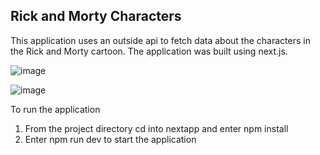 ## Rick and Morty Characters

This application uses an outside api to fetch data about the characters in the Rick and Morty cartoon. The application was built using next.js. 

![image](https://github.com/johnnyd81/rickmorty-gallery/assets/95863021/a9fae7fb-bdd5-4111-b508-200aa3053e47)

![image](https://github.com/johnnyd81/rickmorty-gallery/assets/95863021/193cafd7-8253-4fef-bf83-b4167c43c1f2)

To run the application

1. From the project directory cd into nextapp and enter npm install
2. Enter npm run dev to start the application
